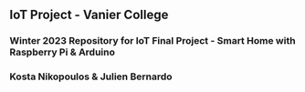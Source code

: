 ## IoT Project - Vanier College
### Winter 2023 Repository for IoT Final Project - Smart Home with Raspberry Pi & Arduino
### Kosta Nikopoulos & Julien Bernardo
